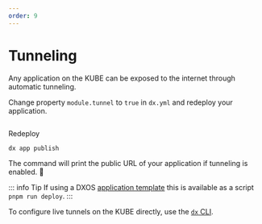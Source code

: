 ```yaml
---
order: 9
---
```


# Tunneling

Any application on the KUBE can be exposed to the internet through automatic tunneling.

Change property `module.tunnel` to `true` in `dx.yml` and redeploy your application.

```yml file=./snippets/app-tunneling.yml
```
Redeploy

```bash
dx app publish
```

The command will print the public URL of your application if tunneling is enabled. 🚀

::: info Tip
If using a DXOS [application template](../cli/app-templates) this is available as a script `pnpm run deploy`.
:::

To configure live tunnels on the KUBE directly, use the [`dx` CLI](../cli/tunneling).